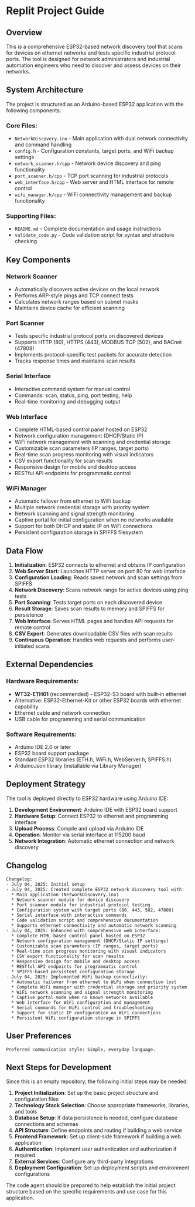 # Replit Project Guide

## Overview

This is a comprehensive ESP32-based network discovery tool that scans for devices on ethernet networks and tests specific industrial protocol ports. The tool is designed for network administrators and industrial automation engineers who need to discover and assess devices on their networks.

## System Architecture

The project is structured as an Arduino-based ESP32 application with the following components:

### Core Files:
- `NetworkDiscovery.ino` - Main application with dual network connectivity and command handling
- `config.h` - Configuration constants, target ports, and WiFi backup settings
- `network_scanner.h/cpp` - Network device discovery and ping functionality
- `port_scanner.h/cpp` - TCP port scanning for industrial protocols
- `web_interface.h/cpp` - Web server and HTML interface for remote control
- `wifi_manager.h/cpp` - WiFi connectivity management and backup functionality

### Supporting Files:
- `README.md` - Complete documentation and usage instructions
- `validate_code.py` - Code validation script for syntax and structure checking

## Key Components

### Network Scanner
- Automatically discovers active devices on the local network
- Performs ARP-style pings and TCP connect tests
- Calculates network ranges based on subnet masks
- Maintains device cache for efficient scanning

### Port Scanner
- Tests specific industrial protocol ports on discovered devices
- Supports HTTP (80), HTTPS (443), MODBUS TCP (502), and BACnet (47808)
- Implements protocol-specific test packets for accurate detection
- Tracks response times and maintains scan results

### Serial Interface
- Interactive command system for manual control
- Commands: scan, status, ping, port testing, help
- Real-time monitoring and debugging output

### Web Interface
- Complete HTML-based control panel hosted on ESP32
- Network configuration management (DHCP/Static IP)
- WiFi network management with scanning and credential storage
- Customizable scan parameters (IP ranges, target ports)
- Real-time scan progress monitoring with visual indicators
- CSV export functionality for scan results
- Responsive design for mobile and desktop access
- RESTful API endpoints for programmatic control

### WiFi Manager
- Automatic failover from ethernet to WiFi backup
- Multiple network credential storage with priority system
- Network scanning and signal strength monitoring
- Captive portal for initial configuration when no networks available
- Support for both DHCP and static IP on WiFi connections
- Persistent configuration storage in SPIFFS filesystem

## Data Flow

1. **Initialization**: ESP32 connects to ethernet and obtains IP configuration
2. **Web Server Start**: Launches HTTP server on port 80 for web interface
3. **Configuration Loading**: Reads saved network and scan settings from SPIFFS
4. **Network Discovery**: Scans network range for active devices using ping tests
5. **Port Scanning**: Tests target ports on each discovered device
6. **Result Storage**: Saves scan results to memory and SPIFFS for persistence
7. **Web Interface**: Serves HTML pages and handles API requests for remote control
8. **CSV Export**: Generates downloadable CSV files with scan results
9. **Continuous Operation**: Handles web requests and performs user-initiated scans

## External Dependencies

### Hardware Requirements:
- **WT32-ETH01** (recommended) - ESP32-S3 board with built-in ethernet
- Alternative: ESP32-Ethernet-Kit or other ESP32 boards with ethernet capability
- Ethernet cable and network connection
- USB cable for programming and serial communication

### Software Requirements:
- Arduino IDE 2.0 or later
- ESP32 board support package
- Standard ESP32 libraries (ETH.h, WiFi.h, WebServer.h, SPIFFS.h)
- ArduinoJson library (installable via Library Manager)

## Deployment Strategy

The tool is deployed directly to ESP32 hardware using Arduino IDE:

1. **Development Environment**: Arduino IDE with ESP32 board support
2. **Hardware Setup**: Connect ESP32 to ethernet and programming interface
3. **Upload Process**: Compile and upload via Arduino IDE
4. **Operation**: Monitor via serial interface at 115200 baud
5. **Network Integration**: Automatic ethernet connection and network discovery

## Changelog

```
Changelog:
- July 04, 2025: Initial setup
- July 04, 2025: Created complete ESP32 network discovery tool with:
  * Main application (NetworkDiscovery.ino)
  * Network scanner module for device discovery
  * Port scanner module for industrial protocol testing
  * Configuration system with target ports (80, 443, 502, 47808)
  * Serial interface with interactive commands
  * Code validation script and comprehensive documentation
  * Supports ethernet connectivity and automatic network scanning
- July 04, 2025: Enhanced with comprehensive web interface:
  * Complete HTML-based control panel hosted on ESP32
  * Network configuration management (DHCP/Static IP settings)
  * Customizable scan parameters (IP ranges, target ports)
  * Real-time scan progress monitoring with visual indicators
  * CSV export functionality for scan results
  * Responsive design for mobile and desktop access
  * RESTful API endpoints for programmatic control
  * SPIFFS-based persistent configuration storage
- July 04, 2025: Implemented WiFi backup connectivity:
  * Automatic failover from ethernet to WiFi when connection lost
  * Complete WiFi manager with credential storage and priority system
  * WiFi network scanning and signal strength monitoring
  * Captive portal mode when no known networks available
  * Web interface for WiFi configuration and management
  * Serial commands for WiFi control and troubleshooting
  * Support for static IP configuration on WiFi connections
  * Persistent WiFi configuration storage in SPIFFS
```

## User Preferences

```
Preferred communication style: Simple, everyday language.
```

## Next Steps for Development

Since this is an empty repository, the following initial steps may be needed:

1. **Project Initialization**: Set up the basic project structure and configuration files
2. **Technology Stack Selection**: Choose appropriate frameworks, libraries, and tools
3. **Database Setup**: If data persistence is needed, configure database connections and schemas
4. **API Structure**: Define endpoints and routing if building a web service
5. **Frontend Framework**: Set up client-side framework if building a web application
6. **Authentication**: Implement user authentication and authorization if required
7. **External Services**: Configure any third-party integrations
8. **Deployment Configuration**: Set up deployment scripts and environment configurations

The code agent should be prepared to help establish the initial project structure based on the specific requirements and use case for this application.